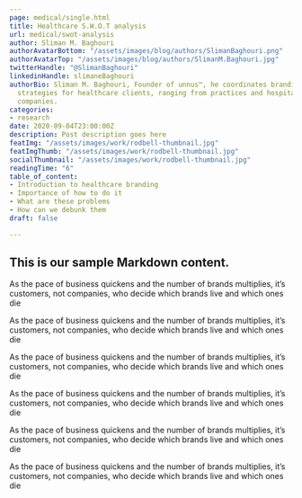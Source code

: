 ```yaml
---
page: medical/single.html
title: Healthcare S.W.O.T analysis 
url: medical/swot-analysis
author: Sliman M. Baghouri
authorAvatarBottom: "/assets/images/blog/authors/SlimanBaghouri.png"
authorAvatarTop: "/assets/images/blog/authors/SlimanM.Baghouri.jpg"
twitterHandle: "@SlimanBaghouri"
linkedinHandle: slimaneBaghouri
authorBio: Sliman M. Baghouri, Founder of unnus™, he coordinates branding and marketing
  strategies for healthcare clients, ranging from practices and hospitals to pharmaceutical
  companies.
categories:
- research
date: 2020-09-04T23:00:00Z
description: Post description goes here
featImg: "/assets/images/work/rodbell-thumbnail.jpg"
featImgThumb: "/assets/images/work/rodbell-thumbnail.jpg"
socialThumbnail: "/assets/images/work/rodbell-thumbnail.jpg"
readingTime: "6"
table_of_content:
- Introduction to healthcare branding
- Importance of how to do it
- What are these problems
- How can we debunk them
draft: false

---
```


 ## This is our sample Markdown content.

<section  id="Introductiontohealthcarebranding">

As the pace of business quickens and the number of brands multiplies, it’s customers, not companies, who decide which brands live and which ones die

As the pace of business quickens and the number of brands multiplies, it’s customers, not companies, who decide which brands live and which ones die

As the pace of business quickens and the number of brands multiplies, it’s customers, not companies, who decide which brands live and which ones die

As the pace of business quickens and the number of brands multiplies, it’s customers, not companies, who decide which brands live and which ones die

As the pace of business quickens and the number of brands multiplies, it’s customers, not companies, who decide which brands live and which ones die

As the pace of business quickens and the number of brands multiplies, it’s customers, not companies, who decide which brands live and which ones die
</section>